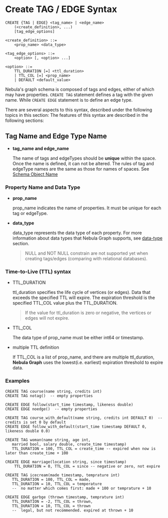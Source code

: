 # Create TAG / EDGE Syntax

```ngql
CREATE {TAG | EDGE} <tag_name> | <edge_name>
    (<create_definition>, ...)
    [tag_edge_options]
  
<create_definition> ::=
    <prop_name> <data_type>

<tag_edge_options> ::=
    <option> [, <option> ...]

<option> ::=
    TTL_DURATION [=] <ttl_duration>
    | TTL_COL [=] <prop_name>
    | DEFAULT <default_value>
```

Nebula's graph schema is composed of tags and edges, either of which may have properties. `CREATE TAG` statement defines a tag with the given name. While `CREATE EDGE` statement is to define an edge type.

There are several aspects to this syntax, described under the following topics in this section:
The features of this syntax are described in the following sections:

## Tag Name and Edge Type Name

* **tag_name and edge_name**

    The name of tags and edgeTypes should be **unique** within the space. Once the name is defined, it can not be altered. The rules of tag and edgeType names are the same as those for names of spaces. See [Schema Object Name](../../3.language-structure/schema-object-names.md)

### Property Name and Data Type

* **prop_name**

    prop_name indicates the name of properties. It must be unique for each tag or edgeType.

* **data_type**

    data_type represents the data type of each property. For more information about data types that Nebula Graph supports, see [data-type](../../1.data-types/data-types.md) section.

    > NULL and NOT NULL constrain are not supported yet when creating tags/edges (comparing with relational databases).

<!-- * **default values**

    You can set the default value of a property when creating a tag/edge. When inserting a new vertex or edge, you don't have to provide the value for that property. Also you can write a user-specified value if you don't want to use the default one.

    > Since it's so error-prone to modify the default value with new one, using `Alter` to change the default value is not supported. -->

### Time-to-Live (TTL) syntax

* TTL_DURATION

    ttl_duration specifies the life cycle of vertices (or edges). Data that exceeds the specified TTL will expire. The expiration threshold is the specified TTL_COL value plus the TTL_DURATION.

    > If the value for ttl_duration is zero or negative, the vertices or edges will not expire.

* TTL_COL

    The data type of prop_name must be either int64 or timestamp.

* multiple TTL definition

    If TTL_COL is a list of prop_name, and there are multiple ttl_duration, **Nebula Graph** uses the lowest(i.e. earliest) expiration threshold to expire data.

### Examples

```ngql
CREATE TAG course(name string, credits int)
CREATE TAG notag()  -- empty properties

CREATE EDGE follow(start_time timestamp, likeness double)
CREATE EDGE noedge()  -- empty properties

CREATE TAG course_with_default(name string, credits int DEFAULT 0)  -- credits is set 0 by default
CREATE EDGE follow_with_default(start_time timestamp DEFAULT 0, likeness double 0.0)

CREATE TAG woman(name string, age int,
   married bool, salary double, create_time timestamp)
   TTL_DURATION = 100, TTL_COL = create_time -- expired when now is later than create_time + 100

CREATE EDGE marriage(location string, since timestamp)
    TTL_DURATION = 0, TTL_COL = since -- negative or zero, not expire

CREATE TAG icecream(made timestamp, temprature int)
   TTL_DURATION = 100, TTL_COL = made,
   TTL_DURATION = 10, TTL_COL = temperature
   --  no matter which comes first: made + 100 or temprature + 10

CREATE EDGE garbge (thrown timestamp, temprature int)
   TTL_DURATION = -2, TTL_COL = thrown,
   TTL_DURATION = 10, TTL_COL = thrown
   --  legal, but not recommended. expired at thrown + 10
```

